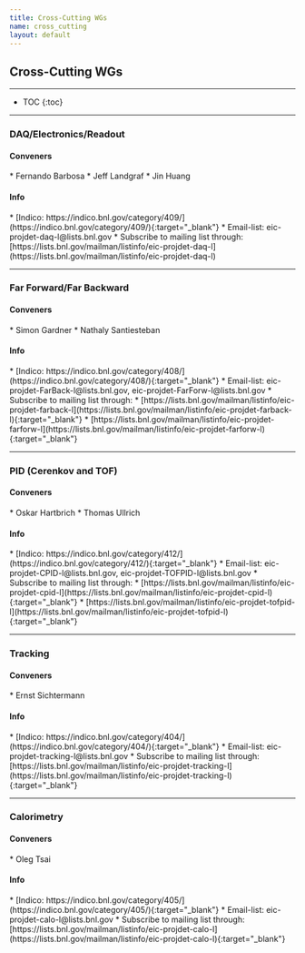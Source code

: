 ```yaml
---
title: Cross-Cutting WGs
name: cross_cutting
layout: default
---
```


<h2>Cross-Cutting WGs</h2>

---

* TOC
{:toc}

---

### DAQ/Electronics/Readout
<h4>Conveners</h4>
* Fernando Barbosa <barbosa@jlab.org>
* Jeff Landgraf <jml@bnl.gov>
* Jin Huang <jhuang@bnl.gov>

<h4>Info</h4>
* [Indico: https://indico.bnl.gov/category/409/](https://indico.bnl.gov/category/409/){:target="_blank"}
* Email-list: eic-projdet-daq-l@lists.bnl.gov 
* Subscribe to mailing list through: [https://lists.bnl.gov/mailman/listinfo/eic-projdet-daq-l](https://lists.bnl.gov/mailman/listinfo/eic-projdet-daq-l)

---

### Far Forward/Far Backward
<h4>Conveners</h4>
* Simon Gardner <simon.gardner@glasgow.ac.uk>
* Nathaly Santiesteban <nathaly.santiesteban@unh.edu>

<h4>Info</h4>
* [Indico: https://indico.bnl.gov/category/408/](https://indico.bnl.gov/category/408/){:target="_blank"}
* Email-list: eic-projdet-FarBack-l@lists.bnl.gov, eic-projdet-FarForw-l@lists.bnl.gov
* Subscribe to mailing list through:
   * [https://lists.bnl.gov/mailman/listinfo/eic-projdet-farback-l](https://lists.bnl.gov/mailman/listinfo/eic-projdet-farback-l){:target="_blank"}
   * [https://lists.bnl.gov/mailman/listinfo/eic-projdet-farforw-l](https://lists.bnl.gov/mailman/listinfo/eic-projdet-farforw-l){:target="_blank"}

---

### PID (Cerenkov and TOF)
<h4>Conveners</h4>
* Oskar Hartbrich <hartbricho@ornl.gov>
* Thomas Ullrich <thomas.ullrich@bnl.gov>

<h4>Info</h4>
* [Indico: https://indico.bnl.gov/category/412/](https://indico.bnl.gov/category/412/){:target="_blank"}
* Email-list: eic-projdet-CPID-l@lists.bnl.gov, eic-projdet-TOFPID-l@lists.bnl.gov
* Subscribe to mailing list through:
   * [https://lists.bnl.gov/mailman/listinfo/eic-projdet-cpid-l](https://lists.bnl.gov/mailman/listinfo/eic-projdet-cpid-l){:target="_blank"}
   * [https://lists.bnl.gov/mailman/listinfo/eic-projdet-tofpid-l](https://lists.bnl.gov/mailman/listinfo/eic-projdet-tofpid-l){:target="_blank"}

---

### Tracking
<h4>Conveners</h4>
* Ernst Sichtermann <epsichtermann@lbl.gov>

<h4>Info</h4>
* [Indico: https://indico.bnl.gov/category/404/](https://indico.bnl.gov/category/404/){:target="_blank"}
* Email-list: eic-projdet-tracking-l@lists.bnl.gov 
* Subscribe to mailing list through: [https://lists.bnl.gov/mailman/listinfo/eic-projdet-tracking-l](https://lists.bnl.gov/mailman/listinfo/eic-projdet-tracking-l){:target="_blank"}

---

### Calorimetry
<h4>Conveners</h4>
* Oleg Tsai <tsai@physics.ucla.edu>

<h4>Info</h4>
* [Indico: https://indico.bnl.gov/category/405/](https://indico.bnl.gov/category/405/){:target="_blank"}
* Email-list: eic-projdet-calo-l@lists.bnl.gov
* Subscribe to mailing list through: [https://lists.bnl.gov/mailman/listinfo/eic-projdet-calo-l](https://lists.bnl.gov/mailman/listinfo/eic-projdet-calo-l){:target="_blank"}
